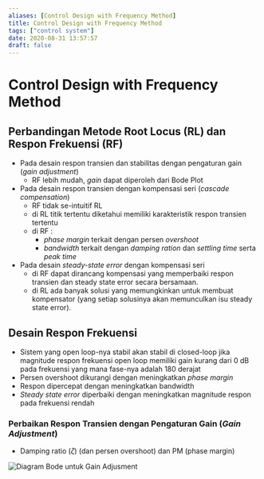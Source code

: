 ```yaml
---
aliases: [Control Design with Frequency Method]
title: Control Design with Frequency Method
tags: ["control system"]
date: 2020-08-31 13:57:57
draft: false
---
```


# Control Design with Frequency Method

## Perbandingan Metode Root Locus (RL) dan Respon Frekuensi (RF)

- Pada desain respon transien dan stabilitas dengan pengaturan gain (*gain adjustment*)
    - RF lebih mudah, *gain* dapat diperoleh dari Bode Plot
- Pada desain respon transien dengan kompensasi seri (*cascade compensation*)
    - RF tidak se-intuitif RL
    - di RL titik tertentu diketahui memiliki karakteristik respon transien tertentu
    - di RF :
        - *phase margin* terkait dengan persen *overshoot*
        - *bandwidth* terkait dengan *damping ration* dan *settling time* serta *peak time*
- Pada desain *steady-state error* dengan kompensasi seri
    - di RF dapat dirancang kompensasi yang memperbaiki respon transien dan steady state error secara bersamaan.
    - di RL ada banyak solusi yang memungkinkan untuk membuat kompensator (yang setiap solusinya akan memunculkan isu steady state error).

## Desain Respon Frekuensi

- Sistem yang open loop-nya stabil akan stabil di closed-loop jika magnitude respon frekuensi open loop memiliki gain kurang dari 0 dB pada frekuensi yang mana fase-nya adalah 180 derajat
- Persen overshoot dikurangi dengan meningkatkan *phase margin*
- Respon dipercepat dengan meningkatkan bandwidth
- *Steady state error* diperbaiki dengan meningkatkan magnitude respon pada frekuensi rendah

### Perbaikan Respon Transien dengan Pengaturan Gain (*Gain Adjustment*)

- Damping ratio ($\zeta$) (dan persen overshoot) dan PM (phase margin)

![Diagram Bode untuk Gain Adjusment](_v_images/20201210205131927_26707.png)
